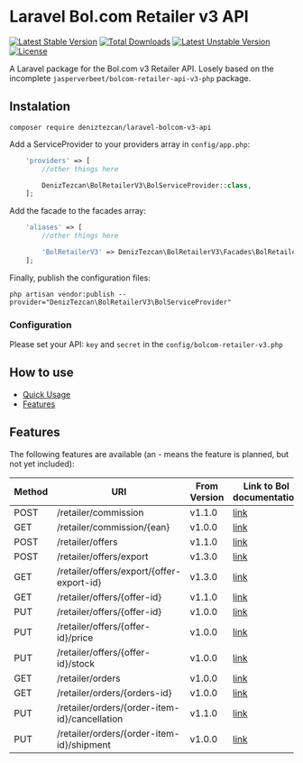 # Laravel Bol.com Retailer v3 API
[![Latest Stable Version](https://poser.pugx.org/deniztezcan/laravel-bolcom-v3-api/v/stable)](https://packagist.org/packages/deniztezcan/laravel-bolcom-v3-api) 
[![Total Downloads](https://poser.pugx.org/deniztezcan/laravel-bolcom-v3-api/downloads)](https://packagist.org/packages/deniztezcan/laravel-bolcom-v3-api) 
[![Latest Unstable Version](https://poser.pugx.org/deniztezcan/laravel-bolcom-v3-api/v/unstable)](https://packagist.org/packages/deniztezcan/laravel-bolcom-v3-api) 
[![License](https://poser.pugx.org/deniztezcan/laravel-bolcom-v3-api/license)](https://packagist.org/packages/deniztezcan/laravel-bolcom-v3-api)

A Laravel package for the Bol.com v3 Retailer API. Losely based on the incomplete `jasperverbeet/bolcom-retailer-api-v3-php` package.

## Instalation
```
composer require deniztezcan/laravel-bolcom-v3-api
```

Add a ServiceProvider to your providers array in `config/app.php`:
```php
    'providers' => [
    	//other things here

    	DenizTezcan\BolRetailerV3\BolServiceProvider::class,
    ];
```

Add the facade to the facades array:
```php
    'aliases' => [
    	//other things here

    	'BolRetailerV3' => DenizTezcan\BolRetailerV3\Facades\BolRetailerV3::class,
    ];
```

Finally, publish the configuration files:
```
php artisan vendor:publish --provider="DenizTezcan\BolRetailerV3\BolServiceProvider"
```

### Configuration
Please set your API: `key` and `secret` in the `config/bolcom-retailer-v3.php`

## How to use
- [Quick Usage](#usage-usage-example)
- [Features](#features)

## Features
The following features are available (an - means the feature is planned, but not yet included):


Method | URI | From Version | Link to Bol documentation
--- | --- | --- | ---
POST | /retailer/commission | v1.1.0 | [link](https://api.bol.com/retailer/public/redoc/v3#operation/get-commissions)
GET | /retailer/commission/{ean} | v1.0.0 | [link](https://api.bol.com/retailer/public/redoc/v3#operation/get-commission)
POST | /retailer/offers | v1.1.0 | [link](https://api.bol.com/retailer/public/redoc/v3#operation/post-offer)
POST | /retailer/offers/export | v1.3.0 | [link](https://api.bol.com/retailer/public/redoc/v3#operation/post-offer-export)
GET | /retailer/offers/export/{offer-export-id} | v1.3.0 | [link](https://api.bol.com/retailer/public/redoc/v3#operation/get-offer-export)
GET | /retailer/offers/{offer-id} | v1.1.0 | [link](https://api.bol.com/retailer/public/redoc/v3#operation/get-offer)
PUT | /retailer/offers/{offer-id} | v1.0.0 | [link](https://api.bol.com/retailer/public/redoc/v3#operation/put-offer)
PUT | /retailer/offers/{offer-id}/price | v1.0.0 | [link](https://api.bol.com/retailer/public/redoc/v3#operation/update-offer-price)
PUT | /retailer/offers/{offer-id}/stock | v1.0.0 | [link](https://api.bol.com/retailer/public/redoc/v3#operation/update-offer-stock)
GET | /retailer/orders | v1.0.0 | [link](https://api.bol.com/retailer/public/redoc/v3#operation/get-orders)
GET | /retailer/orders/{orders-id} | v1.0.0 | [link](https://api.bol.com/retailer/public/redoc/v3#operation/get-order)
PUT | /retailer/orders/{order-item-id}/cancellation | v1.1.0 | [link](https://api.bol.com/retailer/public/redoc/v3#operation/cancel-order)
PUT | /retailer/orders/{order-item-id}/shipment | v1.0.0 | [link](https://api.bol.com/retailer/public/redoc/v3#operation/ship-order-item)
